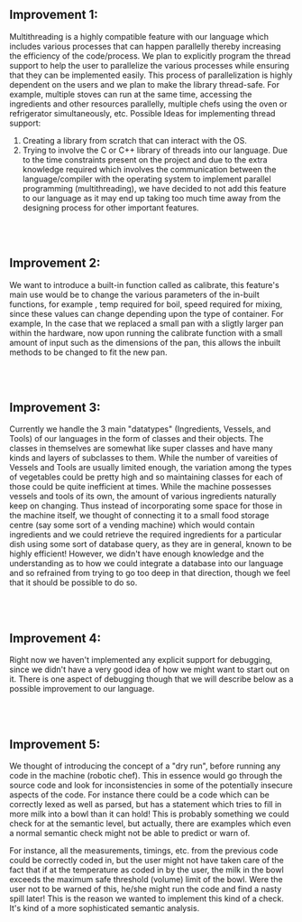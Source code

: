 ## Improvement 1:
Multithreading is a highly compatible feature with our language which includes
various processes that can happen parallelly thereby increasing the efficiency of the
code/process.
We plan to explicitly program the thread support to help the user to parallelize the
various processes while ensuring that they can be implemented easily.
This process of parallelization is highly dependent on the users and we plan to make
the library thread-safe.
For example, multiple stoves can run at the same time, accessing the ingredients
and other resources parallelly, multiple chefs using the oven or refrigerator simultaneously,
etc.
Possible Ideas for implementing thread support:
1. Creating a library from scratch that can interact with the OS.
2. Trying to involve the C or C++ library of threads into our language.
Due to the time constraints present on the project and due to the extra
knowledge required which involves the communication between the
language/compiler with the operating system to implement parallel programming
(multithreading), we have decided to not add this feature to our language as it may
end up taking too much time away from the designing process for other important
features.

<br /><br />
## Improvement 2:
We want to introduce a built-in function called as calibrate, this feature's main use would be to
change the various parameters of the in-built functions, for example , temp required for boil, 
speed required for mixing, since these values can change depending upon the type of container.
For example, In the case that we replaced a small pan with a sligtly larger pan within the hardware, 
now upon running the calibrate function with a small amount of input such as the dimensions of the pan,
this allows the inbuilt methods to be changed to fit the new pan.

<br /><br />
## Improvement 3:

Currently we handle the 3 main "datatypes" (Ingredients, Vessels, and Tools) of our languages in the form of classes and their objects. The classes in themselves are somewhat like super classes and have many kinds and layers of subclasses to them. 
While the number of vareities of Vessels and Tools are usually limited enough, the variation among the types of vegetables could be pretty high and so maintaining classes for each of those could be quite inefficient at times. 
While the machine possesses vessels and tools of its own, the amount of various ingredients naturally keep on changing. Thus instead of incorporating some space for those in the machine itself, we thought of connecting it to a small food storage centre (say some sort of a vending machine) which would contain ingredients and we could retrieve the required ingredients for a particular dish using some sort of database query, as they are in general, known to be highly efficient!
However, we didn't have enough knowledge and the understanding as to how we could integrate a database into our language and so refrained from trying to go too deep in that direction, though we feel that it should be possible to do so.

<br /><br />
## Improvement 4:

Right now we haven't implemented any explicit support for debugging, since we didn't have a very good idea of how we might want to start out on it. There is one aspect of debugging though that we will describe below as a possible improvement to our language. 

<br /><br />
## Improvement 5:

We thought of introducing the concept of a "dry run", before running any code in the machine (robotic chef). This in essence would go through the source code and look for inconsistencies in some of the potentially insecure aspects of the code. 
For instance there could be a code which can be correctly lexed as well as parsed, but has a statement which tries to fill in more milk into a bowl than it can hold! This is probably something we could check for at the semantic level, but actually, there are examples which even a normal semantic check might not be able to predict or warn of.

For instance, all the measurements, timings, etc. from the previous code could be correctly coded in, but the user might not have taken care of the fact that if at the temperature as coded in by the user, the milk in the bowl exceeds the maximum safe threshold (volume) limit of the bowl. 
Were the user not to be warned of this, he/she might run the code and find a nasty spill later!
This is the reason we wanted to implement this kind of a check. It's kind of a more sophisticated semantic analysis. 
